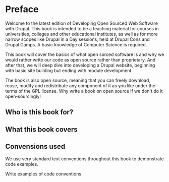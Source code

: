 # Preface

Welcome to the latest edition of Developing Open Sourced Web Software with Drupal. This book is intended to be a teaching material for courses in universities, colleges and other educational institutes, as well as for more narrow scopes like Drupal in a Day sessions, held at Drupal Cons and Drupal Camps. A basic knowledge of Computer Science is required.

This book will cover the basics of what open sorced software is and why we would rather write our code as open source rather than proprietary. And after that, we will deep dive into developing a Drupal website, beginning with basic site building but ending with module development.

The book is also open source, meaning that you can freely download, reuse, modify and redistribute any component of it as you like under the terms of the GPL license. Why write a book on open source if we don't do it open-sourcingly!

## Who is this book for?

## What this book covers

## Convensions used
We use very standard text conventions throughout this book to demonstrate code examples.

Write examples of code conventions